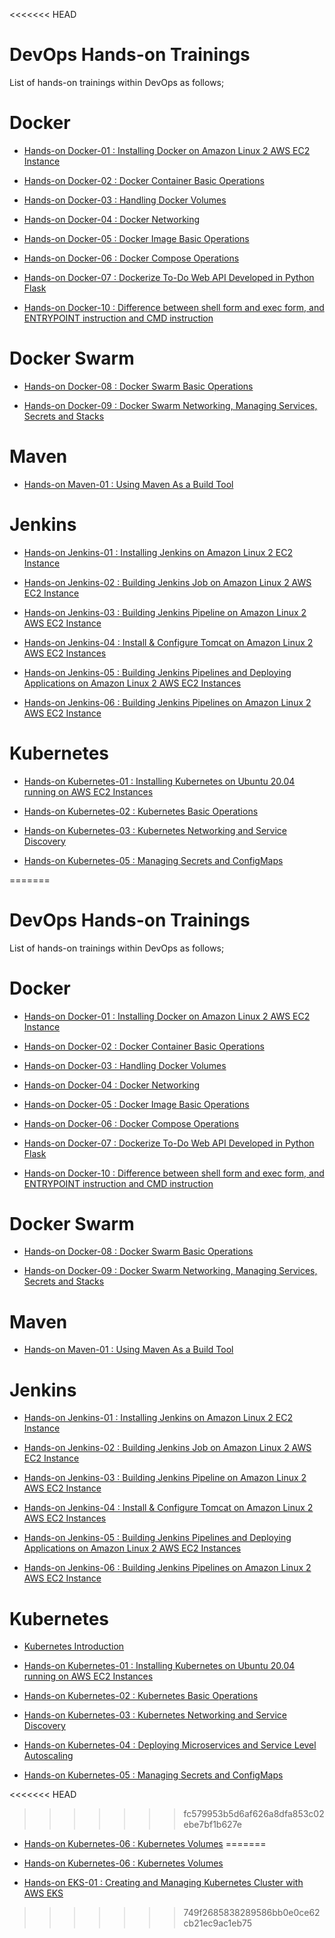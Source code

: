 <<<<<<< HEAD
# DevOps Hands-on Trainings

List of hands-on trainings within DevOps as follows;

# Docker

- [Hands-on Docker-01 : Installing Docker on Amazon Linux 2 AWS EC2 Instance](./docker/docker-01-installing-on-ec2-linux2/)

- [Hands-on Docker-02 : Docker Container Basic Operations](./docker/docker-02-container-basic-operations/)

- [Hands-on Docker-03 : Handling Docker Volumes](./docker/docker-03-handling-volumes/)

- [Hands-on Docker-04 : Docker Networking](./docker/docker-04-networking/)

- [Hands-on Docker-05 : Docker Image Basic Operations](./docker/docker-05-image-basic-operations/)
  
- [Hands-on Docker-06 : Docker Compose Operations](./docker/docker-06-compose-operations/)
  
- [Hands-on Docker-07 :  Dockerize To-Do Web API Developed in Python Flask](./docker/docker-07-dockerize-to-do-app-on-python-flask/)

- [Hands-on Docker-10 : Difference between shell form and exec form, and ENTRYPOINT instruction and CMD instruction](./docker/docker-10-difference-between-exec-form-shell-form-and-CMD-ENTRYPOINT-instructions)

# Docker Swarm

- [Hands-on Docker-08 : Docker Swarm Basic Operations](./docker/docker-08-swarm-basic-operations)

- [Hands-on Docker-09 : Docker Swarm Networking, Managing Services, Secrets and Stacks](./docker/docker-09-swarm-networking-managing-services-secrets-stacks)

# Maven

- [Hands-on Maven-01 : Using Maven As a Build Tool](./maven/maven-01-using-maven-as-a-build-tool/)

# Jenkins

- [Hands-on Jenkins-01 : Installing Jenkins on Amazon Linux 2 EC2 Instance](./jenkins/jenkins-01-installing-on-ec2-linux2)

- [Hands-on Jenkins-02 : Building Jenkins Job on Amazon Linux 2 AWS EC2 Instance](./jenkins/jenkins-02-building-jenkins-job)

- [Hands-on Jenkins-03 : Building Jenkins Pipeline on Amazon Linux 2 AWS EC2 Instance](./jenkins/jenkins-03-building-jenkins-pipeline)

- [Hands-on Jenkins-04 : Install & Configure Tomcat on Amazon Linux 2 AWS EC2 Instances](./jenkins/jenkins-04-install-configure-tomcat)

- [Hands-on Jenkins-05 : Building Jenkins Pipelines and Deploying Applications on Amazon Linux 2 AWS EC2 Instances](./jenkins/jenkins-05-deployment-to-staging-environments)

- [Hands-on Jenkins-06 : Building Jenkins Pipelines on Amazon Linux 2 AWS EC2 Instance](./jenkins/jenkins-06-building-pipeline-with-docker-ecr-python)


# Kubernetes

- [Hands-on Kubernetes-01 : Installing Kubernetes on Ubuntu 20.04 running on AWS EC2 Instances](./kubernetes/kubernetes-01-installing-on-ec2-linux2)

- [Hands-on Kubernetes-02 : Kubernetes Basic Operations](./kubernetes/kubernetes-02-basic-operations)

- [Hands-on Kubernetes-03 : Kubernetes Networking and Service Discovery](./kubernetes/kubernetes-03-networking-service-discovery)

- [Hands-on Kubernetes-05 : Managing Secrets and ConfigMaps](./kubernetes/kubernetes-05-managing-secrets-and-configmaps)

=======
# DevOps Hands-on Trainings

List of hands-on trainings within DevOps as follows;

# Docker

- [Hands-on Docker-01 : Installing Docker on Amazon Linux 2 AWS EC2 Instance](./docker/docker-01-installing-on-ec2-linux2/)

- [Hands-on Docker-02 : Docker Container Basic Operations](./docker/docker-02-container-basic-operations/)

- [Hands-on Docker-03 : Handling Docker Volumes](./docker/docker-03-handling-volumes/)

- [Hands-on Docker-04 : Docker Networking](./docker/docker-04-networking/)

- [Hands-on Docker-05 : Docker Image Basic Operations](./docker/docker-05-image-basic-operations/)
  
- [Hands-on Docker-06 : Docker Compose Operations](./docker/docker-06-compose-operations/)
  
- [Hands-on Docker-07 :  Dockerize To-Do Web API Developed in Python Flask](./docker/docker-07-dockerize-to-do-app-on-python-flask/)

- [Hands-on Docker-10 : Difference between shell form and exec form, and ENTRYPOINT instruction and CMD instruction](./docker/docker-10-difference-between-exec-form-shell-form-and-CMD-ENTRYPOINT-instructions)

# Docker Swarm

- [Hands-on Docker-08 : Docker Swarm Basic Operations](./docker/docker-08-swarm-basic-operations)

- [Hands-on Docker-09 : Docker Swarm Networking, Managing Services, Secrets and Stacks](./docker/docker-09-swarm-networking-managing-services-secrets-stacks)

# Maven

- [Hands-on Maven-01 : Using Maven As a Build Tool](./maven/maven-01-using-maven-as-a-build-tool/)

# Jenkins

- [Hands-on Jenkins-01 : Installing Jenkins on Amazon Linux 2 EC2 Instance](./jenkins/jenkins-01-installing-on-ec2-linux2)

- [Hands-on Jenkins-02 : Building Jenkins Job on Amazon Linux 2 AWS EC2 Instance](./jenkins/jenkins-02-building-jenkins-job)

- [Hands-on Jenkins-03 : Building Jenkins Pipeline on Amazon Linux 2 AWS EC2 Instance](./jenkins/jenkins-03-building-jenkins-pipeline)

- [Hands-on Jenkins-04 : Install & Configure Tomcat on Amazon Linux 2 AWS EC2 Instances](./jenkins/jenkins-04-install-configure-tomcat)

- [Hands-on Jenkins-05 : Building Jenkins Pipelines and Deploying Applications on Amazon Linux 2 AWS EC2 Instances](./jenkins/jenkins-05-deployment-to-staging-environments)

- [Hands-on Jenkins-06 : Building Jenkins Pipelines on Amazon Linux 2 AWS EC2 Instance](./jenkins/jenkins-06-building-pipeline-with-docker-ecr-python)


# Kubernetes

- [Kubernetes Introduction](./kubernetes/kubernetes-00-introduction)
  
- [Hands-on Kubernetes-01 : Installing Kubernetes on Ubuntu 20.04 running on AWS EC2 Instances](./kubernetes/kubernetes-01-installing-on-ec2-linux2)

- [Hands-on Kubernetes-02 : Kubernetes Basic Operations](./kubernetes/kubernetes-02-basic-operations)

- [Hands-on Kubernetes-03 : Kubernetes Networking and Service Discovery](./kubernetes/kubernetes-03-networking-service-discovery)

- [Hands-on Kubernetes-04 : Deploying Microservices and Service Level Autoscaling](./kubernetes/kubernetes-04-microservice-deployment-and-autoscaling)

- [Hands-on Kubernetes-05 : Managing Secrets and ConfigMaps](./kubernetes/kubernetes-05-managing-secrets-and-configmaps)

<<<<<<< HEAD
>>>>>>> fc579953b5d6af626a8dfa853c02ebe7bf1b627e
- [Hands-on Kubernetes-06 : Kubernetes Volumes](./kubernetes/kubernetes-06-pods-volumes)
=======
- [Hands-on Kubernetes-06 : Kubernetes Volumes](./kubernetes/kubernetes-06-pods-volumes)

- [Hands-on EKS-01 : Creating and Managing Kubernetes Cluster with AWS EKS](./kubernetes/eks-01-managing-kubernete-cluster-with-eks)
>>>>>>> 749f2685838289586bb0e0ce62cb21ec9ac1eb75
